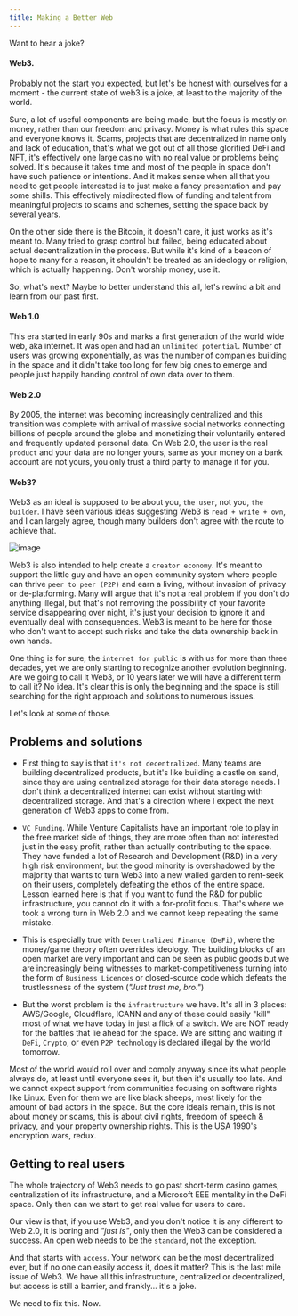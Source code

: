 ```yaml
---  
title: Making a Better Web
---
```


Want to hear a joke?

#### Web3.

Probably not the start you expected, but let's be honest with ourselves for a moment - the current state of web3 is a joke, at least to the majority of the world.

Sure, a lot of useful components are being made, but the focus is mostly on money, rather than our freedom and privacy. Money is what rules this space and everyone knows it. Scams, projects that are decentralized in name only and lack of education, that's what we got out of all those glorified DeFi and NFT, it's effectively one large casino with no real value or problems being solved. It's because it takes time and most of the people in space don't have such patience or intentions. And it makes sense when all that you need to get people interested is to just make a fancy presentation and pay some shills. This effectively misdirected flow of funding and talent from meaningful projects to scams and schemes, setting the space back by several years.

On the other side there is the Bitcoin, it doesn't care, it just works as it's meant to. Many tried to grasp control but failed, being educated about actual decentralization in the process. But while it's kind of a beacon of hope to many for a reason, it shouldn't be treated as an ideology or religion, which is actually happening. Don't worship money, use it.

So, what's next? Maybe to better understand this all, let's rewind a bit and learn from our past first.

#### Web 1.0

This era started in early 90s and marks a first generation of the world wide web, aka internet. It was `open` and had an `unlimited potential`. Number of users was growing exponentially, as was the number of companies building in the space and it didn't take too long for few big ones to emerge and people just happily handing control of own data over to them.

#### Web 2.0

By 2005, the internet was becoming increasingly centralized and this transition was complete with arrival of massive social networks connecting billions of people around the globe and monetizing their voluntarily entered and frequently updated personal data. On Web 2.0, the user is the real `product` and your data are no longer yours, same as your money on a bank account are not yours, you only trust a third party to manage it for you.


#### Web3?

Web3 as an ideal is supposed to be about you, `the user`, not you, `the builder`. I have seen various ideas suggesting Web3 is `read + write + own`, and I can largely agree, though many builders don't agree with the route to achieve that.

![image](/read_write_own.png)

Web3 is also intended to help create a `creator economy`. It's meant to support the little guy and have an open community system where people can thrive `peer to peer (P2P)` and earn a living, without invasion of privacy or de-platforming. Many will argue that it's not a real problem if you don't do anything illegal, but that's not removing the possibility of your favorite service disappearing over night, it's just your decision to ignore it and eventually deal with consequences. Web3 is meant to be here for those who don't want to accept such risks and take the data ownership back in own hands.

One thing is for sure, the `internet for public` is with us for more than three decades, yet we are only starting to recognize another evolution beginning. Are we going to call it Web3, or 10 years later we will have a different term to call it? No idea. It's clear this is only the beginning and the space is still searching for the right approach and solutions to numerous issues.

Let's look at some of those.

## Problems and solutions

- First thing to say is that `it's not decentralized`. Many teams are building decentralized products, but it's like building a castle on sand, since they are using centralized storage for their data storage needs. I don't think a decentralized internet can exist without starting with decentralized storage. And that's a direction where I expect the next generation of Web3 apps to come from.

- `VC Funding`. While Venture Capitalists have an important role to play in the free market side of things, they are more often than not interested just in the easy profit, rather than actually contributing to the space. They have funded a lot of Research and Development (R&D) in a very high risk environment, but the good minority is overshadowed by the majority that wants to turn Web3 into a new walled garden to rent-seek on their users, completely defeating the ethos of the entire space. Lesson learned here is that if you want to fund the R&D for public infrastructure, you cannot do it with a for-profit focus. That's where we took a wrong turn in Web 2.0 and we cannot keep repeating the same mistake.

- This is especially true with `Decentralized Finance (DeFi)`, where the money/game theory often overrides ideology. The building blocks of an open market are very important and can be seen as public goods but we are increasingly being witnesses to market-competitiveness turning into the form of `Business Licences` or closed-source code which defeats the trustlessness of the system (*"Just trust me, bro."*)

- But the worst problem is the `infrastructure` we have. It's all in 3 places: AWS/Google, Cloudflare, ICANN and any of these could easily "kill" most of what we have today in just a flick of a switch. We are NOT ready for the battles that lie ahead for the space. We are sitting and waiting if `DeFi`, `Crypto`, or even `P2P technology` is declared illegal by the world tomorrow.


Most of the world would roll over and comply anyway since its what people always do, at least until everyone sees it, but then it's usually too late. And we cannot expect support from communities focusing on software rights like Linux. Even for them we are like black sheeps, most likely for the amount of bad actors in the space. But the core ideals remain, this is not about money or scams, this is about civil rights, freedom of speech & privacy, and your property ownership rights. This is the USA 1990's encryption wars, redux.

## Getting to real users

The whole trajectory of Web3 needs to go past short-term casino games, centralization of its infrastructure, and a Microsoft EEE mentality in the DeFi space. Only then can we start to get real value for users to care.

Our view is that, if you use Web3, and you don't notice it is any different to Web 2.0, it is boring and *"just is"*, only then the Web3 can be considered a success. An open web needs to be the `standard`, not the exception.

And that starts with `access`. Your network can be the most decentralized ever, but if no one can easily access it, does it matter? This is the last mile issue of Web3. We have all this infrastructure, centralized or decentralized, but access is still a barrier, and frankly... it's a joke.

We need to fix this. Now.
